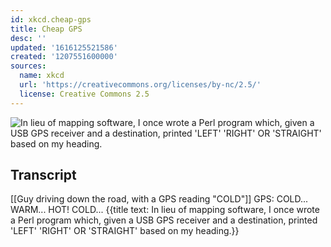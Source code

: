 ```yaml
---
id: xkcd.cheap-gps
title: Cheap GPS
desc: ''
updated: '1616125521586'
created: '1207551600000'
sources:
  name: xkcd
  url: 'https://creativecommons.org/licenses/by-nc/2.5/'
  license: Creative Commons 2.5
---
```

![In lieu of mapping software, I once wrote a Perl program which, given a USB GPS receiver and a destination, printed 'LEFT' 'RIGHT' OR 'STRAIGHT' based on my heading.](https://imgs.xkcd.com/comics/cheap_gps.png)

## Transcript
[[Guy driving down the road, with a GPS reading "COLD"]] 
GPS: COLD... WARM... HOT! COLD...
{{title text: In lieu of mapping software, I once wrote a Perl program which, given a USB GPS receiver and a destination, printed 'LEFT' 'RIGHT' OR 'STRAIGHT' based on my heading.}}

